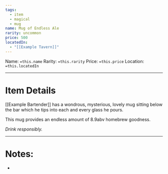 ```yaml
---
tags:
  - item
  - magical
  - mug
name: Mug of Endless Ale
rarity: uncommon
price: 500
locatedIn:
  - "[[Example Tavern]]"
---
```

 Name: `=this.name`
 Rarity: `=this.rarity`
 Price: `=this.price`
Location: `=this.locatedIn`

---
# Item Details
[[Example Bartender]] has a wondrous, mysterious, lovely mug sitting below the bar which he tips into each and every glass he pours. 

This mug provides an endless amount of 8.9abv homebrew goodness.

*Drink responsibly.*

---
# Notes:
- 


